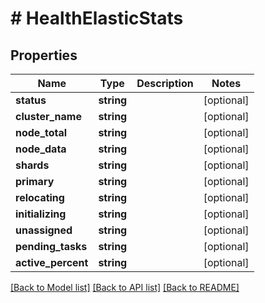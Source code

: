 # # HealthElasticStats

## Properties

Name | Type | Description | Notes
------------ | ------------- | ------------- | -------------
**status** | **string** |  | [optional]
**cluster_name** | **string** |  | [optional]
**node_total** | **string** |  | [optional]
**node_data** | **string** |  | [optional]
**shards** | **string** |  | [optional]
**primary** | **string** |  | [optional]
**relocating** | **string** |  | [optional]
**initializing** | **string** |  | [optional]
**unassigned** | **string** |  | [optional]
**pending_tasks** | **string** |  | [optional]
**active_percent** | **string** |  | [optional]

[[Back to Model list]](../../README.md#models) [[Back to API list]](../../README.md#endpoints) [[Back to README]](../../README.md)
